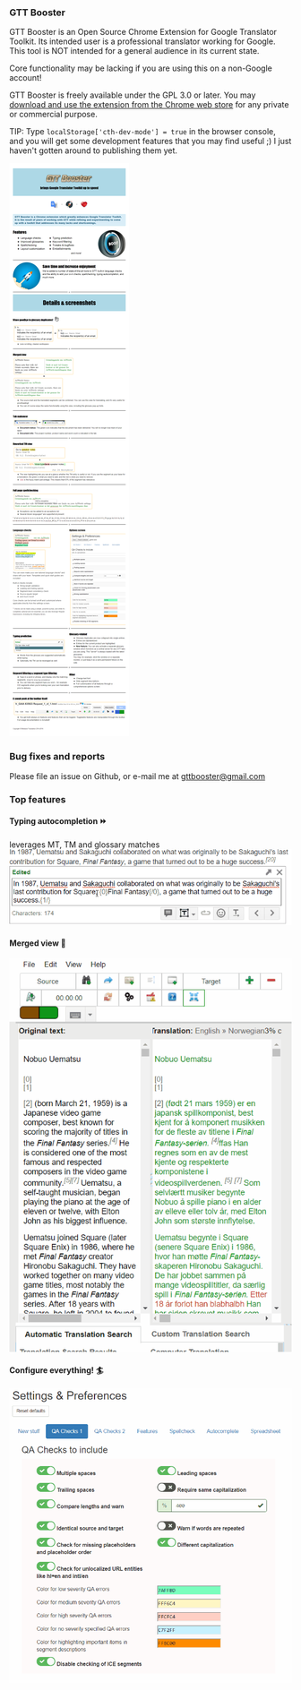 ### GTT Booster

GTT Booster is an Open Source Chrome Extension for Google Translator Toolkit.
Its intended user is a professional translator working for Google. This tool is NOT intended for a general audience in its current state.

Core functionality may be lacking if you are using this on a non-Google account!

GTT Booster is freely available under the GPL 3.0 or later. You may [download and use the extension from the Chrome web store](https://chrome.google.com/webstore/detail/google-translator-toolkit/pjankaakojbendjaejlcnpgeldmfpjed) for any private or commercial purpose.

TIP: Type `localStorage['cth-dev-mode'] = true` in the browser console, and you will get some development features that you may find useful ;) I just haven't gotten around to publishing them yet.

![features](img/features.png)

### Bug fixes and reports

Please file an issue on Github, or e-mail me at [gttbooster@gmail.com](gttbooster@gmail.com)

### Top features

#### Typing autocompletion :fast_forward:
leverages MT, TM and glossary matches
![typing autocompletion gif animation](img/typing_autocompletion.gif)








#### Merged view :page_with_curl:
![merged view gif animation](img/merged_view.gif)








#### Configure everything! :surfer:
![options screen gif animation](img/options_screen.gif)
